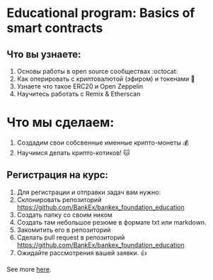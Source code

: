 # Educational program: Basics of smart contracts

## Что вы узнаете:
1. Основы работы в open source сообществах :octocat:
1. Как оперировать с криптовалютой (эфиром) и токенами :money_with_wings:
1. Узнаете что такое ERC20 и Open Zeppelin
1. Научитесь работать с Remix & Etherscan 

# Что мы сделаем:
1. Cоздадим свои собсвенные именные крипто-монеты :moneybag:
1. Научимся делать крипто-котиков! :cat:

## Регистрация на курс:

1. Для регистрации и отправки задач вам нужно:
1. Склонировать репозиторий https://github.com/BankEx/bankex_foundation_education
1. Создать папку со своим ником
1. Создать там небольшое резюме в формате txt или markdown.
1. Закомитить его в репозиторий
1. Сделать pull request в репозиторий https://github.com/BankEx/bankex_foundation_education
1. Ожидайте рассмотрения вашей заявки. :+1:

See more [here](https://docs.google.com/document/d/1gxaN8wzCra_V3aMdQTvXFv6UaMUXop42C_4C70hxQM4).
